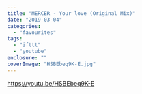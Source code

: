 ```yaml
---
title: "MERCER - Your love (Original Mix)"
date: "2019-03-04"
categories: 
  - "favourites"
tags: 
  - "ifttt"
  - "youtube"
enclosure: ""
coverImage: "HSBEbeq9K-E.jpg"
---
```


https://youtu.be/HSBEbeq9K-E

